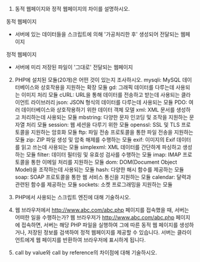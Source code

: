 1. 동적 웹페이지와 정적 웹페이지의 차이를 설명하시오.
   
동적 웹페이지
- 서버에 있는 데이터들을 스크립트에 의해 '가공처리한 후' 생성되어 전달되는 웹페이지 

정적 웹페이지
- 서버에 미리 저장된 파일이 '그대로' 전달되는 웹페이지

2. PHP에 설치된 모듈(20개)은 어떤 것이 있는지 조사하시오.
mysqli: MySQL 데이터베이스와 상호작용을 지원하는 확장 모듈
gd: 그래픽 데이터를 다루는데 사용되는 이미지 처리 모듈
cURL: URL을 통해 데이터를 전송하고 받는데 사용되는 클라이언트 라이브러리
json: JSON 형식의 데이터를 다루는데 사용되는 모듈
PDO: 여러 데이터베이스와 상호작용하기 위한 데이터 객체 모델
xml: XML 문서를 생성하고 처리하는데 사용되는 모듈
mbstring: 다양한 문자 인코딩 및 조작을 지원하는 문자열 처리 모듈
session: 웹 세션을 다루기 위한 모듈
openssl: SSL 및 TLS 프로토콜을 지원하는 암호화 모듈
ftp: 파일 전송 프로토콜을 통한 파일 전송을 지원하는 모듈
zip: ZIP 파일 생성 및 압축 해제를 수행하는 모듈
exif: 이미지의 Exif 데이터를 읽고 쓰는데 사용되는 모듈
simplexml: XML 데이터를 간단하게 파싱하고 생성하는 모듈
filter: 데이터 필터링 및 유효성 검사를 수행하는 모듈
imap: IMAP 프로토콜을 통한 이메일 처리를 지원하는 모듈
dom: DOM(Document Object Model)을 조작하는데 사용되는 모듈
hash: 다양한 해시 함수를 제공하는 모듈
soap: SOAP 프로토콜을 통한 웹 서비스 통신을 지원하는 모듈
calendar: 달력과 관련된 함수를 제공하는 모듈
sockets: 소켓 프로그래밍을 지원하는 모듈

3. PHP에서 사용되는 스크립트 엔진에 대해 기술하시오.


4. 웹 브라우저에서 http://www.abc.com/abc.php 페이지를 접속했을 때, 서버는 어떠한 일을 수행하는가?
웹 브라우저가 http://www.abc.com/abc.php 페이지에 접속하면, 서버는 해당 PHP 파일을 실행하여 그에 따른 동적 웹 페이지를 생성하거나, 저장된 정보를 검색하여 정적 웹페이지를 제공할 수 있습니다. 
서버는 클라이언트에게 웹 페이지를 반환하여 브라우저에 표시하게 됩니다.

5. call by value와 call by reference의 차이점에 대해 기술하시오.
